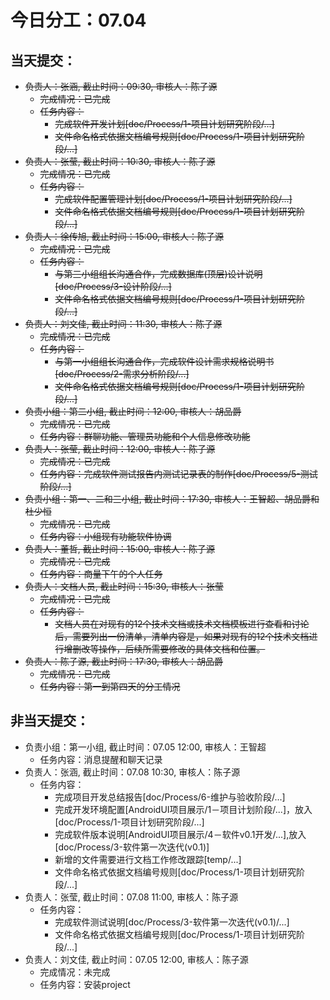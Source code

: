 # 今日分工：07.04

## 当天提交：
- ~~负责人：张涵, 截止时间：09:30, 审核人：陈子源~~
    - ~~完成情况：已完成~~
    - ~~任务内容：~~
        - ~~完成软件开发计划[doc/Process/1-项目计划研究阶段/...]~~
        - ~~文件命名格式依据文档编号规则[doc/Process/1-项目计划研究阶段/...]~~
- ~~负责人：张莹, 截止时间：10:30, 审核人：陈子源~~
    - ~~完成情况：已完成~~
    - ~~任务内容：~~
        - ~~完成软件配置管理计划[doc/Process/1-项目计划研究阶段/...]~~
        - ~~文件命名格式依据文档编号规则[doc/Process/1-项目计划研究阶段/...]~~
- ~~负责人：徐传旭, 截止时间：15:00, 审核人：陈子源~~
    - ~~完成情况：已完成~~
    - ~~任务内容：~~
        - ~~与第三小组组长沟通合作，完成数据库(顶层)设计说明[doc/Process/3-设计阶段/...]~~
        - ~~文件命名格式依据文档编号规则[doc/Process/1-项目计划研究阶段/...]~~
- ~~负责人：刘文佳, 截止时间：11:30, 审核人：陈子源~~
    - ~~完成情况：已完成~~
    - ~~任务内容：~~
        - ~~与第一小组组长沟通合作，完成软件设计需求规格说明书[doc/Process/2-需求分析阶段/...]~~
        - ~~文件命名格式依据文档编号规则[doc/Process/1-项目计划研究阶段/...]~~
- ~~负责小组：第二小组, 截止时间：12:00, 审核人：胡品爵~~
    - ~~完成情况：已完成~~
    - ~~任务内容：群聊功能、管理员功能和个人信息修改功能~~
- ~~负责人：张莹, 截止时间：12:00, 审核人：陈子源~~
    - ~~完成情况：已完成~~
    - ~~任务内容：完成软件测试报告内测试记录表的制作[doc/Process/5-测试阶段/...]~~
- ~~负责小组：第一、二和三小组, 截止时间：17:30, 审核人：王智超、胡品爵和杜少恒~~
    - ~~完成情况：已完成~~
    - ~~任务内容：小组现有功能软件协调~~
- ~~负责人：董哲, 截止时间：15:00, 审核人：陈子源~~
    - ~~完成情况：已完成~~
    - ~~任务内容：商量下午的个人任务~~
- ~~负责人：文档人员, 截止时间：15:30, 审核人：张莹~~
    - ~~完成情况：已完成~~
    - ~~任务内容：~~
        - ~~文档人员在对现有的12个技术文档或技术文档模板进行查看和讨论后，需要列出一份清单，清单内容是，如果对现有的12个技术文档进行增删改等操作，后续所需要修改的具体文档和位置。~~
- ~~负责人：陈子源, 截止时间：17:30, 审核人：胡品爵~~
    - ~~完成情况：已完成~~
    - ~~任务内容：第一到第四天的分工情况~~

## 非当天提交：
- 负责小组：第一小组, 截止时间：07.05 12:00, 审核人：王智超
    - 任务内容：消息提醒和聊天记录
- 负责人：张涵, 截止时间：07.08 10:30, 审核人：陈子源
    - 任务内容：
        - 完成项目开发总结报告[doc/Process/6-维护与验收阶段/...]
        - 完成开发环境配置[AndroidUI项目展示/1－项目计划阶段/...]，放入[doc/Process/1-项目计划研究阶段/...]
        - 完成软件版本说明[AndroidUI项目展示/4－软件v0.1开发/...],放入[doc/Process/3-软件第一次迭代(v0.1)]
        - 新增的文件需要进行文档工作修改跟踪[temp/...]
        - 文件命名格式依据文档编号规则[doc/Process/1-项目计划研究阶段/...]
- 负责人：张莹, 截止时间：07.08 11:00, 审核人：陈子源
    - 任务内容：
        - 完成软件测试说明[doc/Process/3-软件第一次迭代(v0.1)/...]
        - 文件命名格式依据文档编号规则[doc/Process/1-项目计划研究阶段/...]
- 负责人：刘文佳, 截止时间：07.05 12:00, 审核人：陈子源
    - 完成情况：未完成
    - 任务内容：安装project
